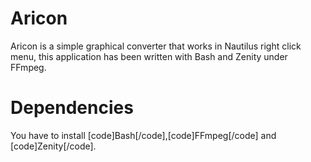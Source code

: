 # Aricon
Aricon is a simple graphical converter that works in Nautilus right click menu, this application has been written with Bash and Zenity under FFmpeg.
# Dependencies
You have to install [code]Bash[/code],[code]FFmpeg[/code] and [code]Zenity[/code].
